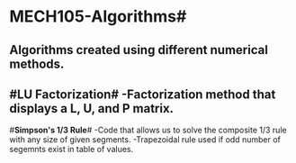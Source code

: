 # MECH105-Algorithms#
Algorithms created  using different numerical methods.
---
#**LU Factorization**#
-Factorization method that displays a L, U, and P matrix.
---
#**Simpson's 1/3 Rule**#
-Code that allows us to solve the composite 1/3 rule with any size of given segments.
-Trapezoidal rule used if odd number of segemnts exist in table of values.
